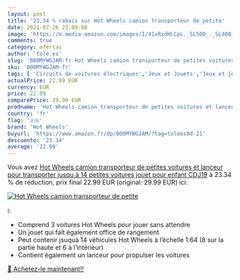 ```yaml
---
layout: post
title: '23.34 % rabais sur Hot Wheels camion transporteur de petite'
date: 2021-07-26 23:09:08
image: 'https://m.media-amazon.com/images/I/41xRxdHLCpL._SL500_._SL400_.jpg'
comments: true
category: ofertas
author: 'tole.es'
slug: 'B00MYWGJAM-fr Hot Wheels camion transporteur de petites voitures et...'
sku: 'B00MYWGJAM-fr'
tags: [ 'Circuits de voitures électriques','Jeux et Jouets','Jeux et jouets','Maquettes et modélisme','Modèles à léchelle','Répliques miniatures préfabriquées','Voitures électriques, circuits et accessoires','Véhicules pour enfants','hot wheels', ]
actualPrice: 22.99 EUR
currency: EUR
price: 22.99
comparePrice: 29.99 EUR
prodname: 'Hot Wheels camion transporteur de petites voitures et lanceur  pour transporter jusqu à 14 petites voitures  jouet pour enfant  CDJ19'
country: 'fr'
flag: '🇫🇷'
brand: 'Hot Wheels'
buyurl: 'https://www.amazon.fr/dp/B00MYWGJAM/?tag=tolees0d-21'
descuento: '23.34'
average: '22.99'
---
```


Vous avez [Hot Wheels camion transporteur de petites voitures et lanceur  pour transporter jusqu à 14 petites voitures  jouet pour enfant  CDJ19](https://www.amazon.fr/dp/B00MYWGJAM/?tag=tolees0d-21)  à  23.34 % de réduction, prix final  22.99 EUR (original: 29.99 EUR) ici:

[![Hot Wheels camion transporteur de petite](https://m.media-amazon.com/images/I/41xRxdHLCpL._SL500_._SL400_.jpg)](https://www.amazon.fr/dp/B00MYWGJAM/?tag=tolees0d-21)

ℹ️:

- Comprend 3 voitures Hot Wheels pour jouer sans attendre
- Un jouet qui fait également office de rangement
- Peut contenir jsuquà 14 véhicules Hot Wheels à l’échelle 1:64 (8 sur la partie haute et 6 à l’intérieur)
- Contient également un lanceur pour propulser les voitures

[🛒 Achetez-le maintenant!!](https://www.amazon.fr/dp/B00MYWGJAM/?tag=tolees0d-21)
